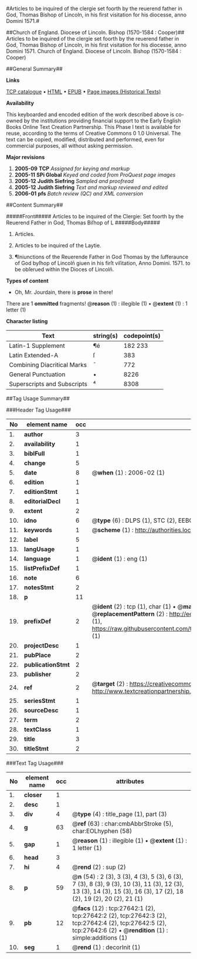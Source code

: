 #Articles to be inquired of the clergie set foorth by the reuerend father in God, Thomas Bishop of Lincoln, in his first visitation for his diocesse, anno Domini 1571.#

##Church of England. Diocese of Lincoln. Bishop (1570-1584 : Cooper)##
Articles to be inquired of the clergie set foorth by the reuerend father in God, Thomas Bishop of Lincoln, in his first visitation for his diocesse, anno Domini 1571.
Church of England. Diocese of Lincoln. Bishop (1570-1584 : Cooper)

##General Summary##

**Links**

[TCP catalogue](http://www.ota.ox.ac.uk/tcp/)  • 
[HTML](http://tei.it.ox.ac.uk/tcp/Texts-HTML/free/A00/A00191.html)  • 
[EPUB](http://tei.it.ox.ac.uk/tcp/Texts-EPUB/free/A00/A00191.epub) • 
[Page images (Historical Texts)](https://data.historicaltexts.jisc.ac.uk/view?pubId=eebo-24404091e&pageId=eebo-24404091e-27642-1)

**Availability**

This keyboarded and encoded edition of the
	       work described above is co-owned by the institutions
	       providing financial support to the Early English Books
	       Online Text Creation Partnership. This Phase I text is
	       available for reuse, according to the terms of Creative
	       Commons 0 1.0 Universal. The text can be copied,
	       modified, distributed and performed, even for
	       commercial purposes, all without asking permission.

**Major revisions**

1. __2005-09__ __TCP__ *Assigned for keying and markup*
1. __2005-11__ __SPi Global__ *Keyed and coded from ProQuest page images*
1. __2005-12__ __Judith Siefring__ *Sampled and proofread*
1. __2005-12__ __Judith Siefring__ *Text and markup reviewed and edited*
1. __2006-01__ __pfs__ *Batch review (QC) and XML conversion*

##Content Summary##

#####Front#####
Articles to be inquired of the Clergie: Set foorth by the Reuerend Father in God, Thomas Biſhop of L
#####Body#####

1. Articles.

1. Articles to be inquired of the Laytie.

1. ¶Iniunctions of the Reuerende Father in God Thomas by the ſufferaunce of God byſhop of Lincoln̄ giuen in his firſt viſitation, Anno Domini. 1571. to be obſerued within the Dioces of Lincoln̄.

**Types of content**

  * Oh, Mr. Jourdain, there is **prose** in there!

There are 1 **ommitted** fragments! 
 @__reason__ (1) : illegible (1)  •  @__extent__ (1) : 1 letter (1)

**Character listing**


|Text|string(s)|codepoint(s)|
|---|---|---|
|Latin-1 Supplement|¶é|182 233|
|Latin Extended-A|ſ|383|
|Combining             Diacritical Marks|̄|772|
|General Punctuation|•|8226|
|Superscripts             and Subscripts|⁴|8308|

##Tag Usage Summary##

###Header Tag Usage###

|No|element name|occ|attributes|
|---|---|---|---|
|1.|__author__|3||
|2.|__availability__|1||
|3.|__biblFull__|1||
|4.|__change__|5||
|5.|__date__|8| @__when__ (1) : 2006-02 (1)|
|6.|__edition__|1||
|7.|__editionStmt__|1||
|8.|__editorialDecl__|1||
|9.|__extent__|2||
|10.|__idno__|6| @__type__ (6) : DLPS (1), STC (2), EEBO-CITATION (1), OCLC (1), VID (1)|
|11.|__keywords__|1| @__scheme__ (1) : http://authorities.loc.gov/ (1)|
|12.|__label__|5||
|13.|__langUsage__|1||
|14.|__language__|1| @__ident__ (1) : eng (1)|
|15.|__listPrefixDef__|1||
|16.|__note__|6||
|17.|__notesStmt__|2||
|18.|__p__|11||
|19.|__prefixDef__|2| @__ident__ (2) : tcp (1), char (1)  •  @__matchPattern__ (2) : ([0-9\-]+):([0-9IVX]+) (1), (.+) (1)  •  @__replacementPattern__ (2) : http://eebo.chadwyck.com/downloadtiff?vid=$1&page=$2 (1), https://raw.githubusercontent.com/textcreationpartnership/Texts/master/tcpchars.xml#$1 (1)|
|20.|__projectDesc__|1||
|21.|__pubPlace__|2||
|22.|__publicationStmt__|2||
|23.|__publisher__|2||
|24.|__ref__|2| @__target__ (2) : https://creativecommons.org/publicdomain/zero/1.0/ (1), http://www.textcreationpartnership.org/docs/. (1)|
|25.|__seriesStmt__|1||
|26.|__sourceDesc__|1||
|27.|__term__|2||
|28.|__textClass__|1||
|29.|__title__|3||
|30.|__titleStmt__|2||


###Text Tag Usage###

|No|element name|occ|attributes|
|---|---|---|---|
|1.|__closer__|1||
|2.|__desc__|1||
|3.|__div__|4| @__type__ (4) : title_page (1), part (3)|
|4.|__g__|63| @__ref__ (63) : char:cmbAbbrStroke (5), char:EOLhyphen (58)|
|5.|__gap__|1| @__reason__ (1) : illegible (1)  •  @__extent__ (1) : 1 letter (1)|
|6.|__head__|3||
|7.|__hi__|4| @__rend__ (2) : sup (2)|
|8.|__p__|59| @__n__ (54) : 2 (3), 3 (3), 4 (3), 5 (3), 6 (3), 7 (3), 8 (3), 9 (3), 10 (3), 11 (3), 12 (3), 13 (3), 14 (3), 15 (3), 16 (3), 17 (2), 18 (2), 19 (2), 20 (2), 21 (1)|
|9.|__pb__|12| @__facs__ (12) : tcp:27642:1 (2), tcp:27642:2 (2), tcp:27642:3 (2), tcp:27642:4 (2), tcp:27642:5 (2), tcp:27642:6 (2)  •  @__rendition__ (1) : simple:additions (1)|
|10.|__seg__|1| @__rend__ (1) : decorInit (1)|

